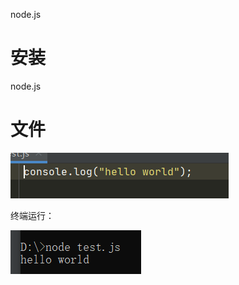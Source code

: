 node.js

# 安装

node.js



# 文件



![image-20210712092914938](https://raw.githubusercontent.com/whr819987540/pic/main/image-20210712092914938.png)

终端运行：

![image-20210712092940055](https://raw.githubusercontent.com/whr819987540/pic/main/image-20210712092940055.png)

